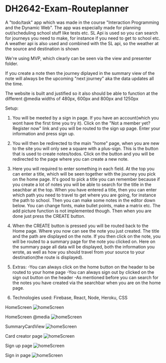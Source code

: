 # DH2642-Exam-Routeplanner

A "todo/task" app which was made in the course "Interaction Programming and the Dynamic Web". The app was especially made for planning out/scheduling school stuff like tests etc. SL Api is used so you can search for journeys you need to make, for instance if you need to get to school etc. A weather api is also used and combined with the SL api, so the weather at the source and destination is shown

We're using MVP, which clearly can be seen via the view and presenter folder.

If you create a note then the journey diplayed in the summary view of the note will always be the upcoming "next journey" aka the data updates all the time.

The website is built and justified so it also should be able to function at the different @media widths of 480px, 600px and 800px and 1250px

Setup:

1. You will be meeted by a sign in page. If you have an account(which you wont have the first time you try it). Click on the 
"Not a member yet? Register now" link and you will be routed to the sign up page. Enter your information and press sign up.

2. You will then be redirected to the main "home" page, when you are new to the site you will only see a square with a plus-sign. This is
the button that is used to create notes/todos. Click on the button and you will be redirected to the page where you can create a new note.

3. Here you will required to enter something in each field. At the top you can enter a title, which will be seen together with the journey you pick on the home page. It's good to pick a title you can remember because if you create a lot of notes you will be able to search for the
title in the seachbar at the top. When you have entered a title, then you can enter which path you need to travel to get where you are going,
for instance the path to school. Then you can make some notes in the editor down below. You can change fonts, make bullet points, make a matrix etc. The add picture function is not implemented though. Then when you are done just press the CREATE button.

4. When the CREATE button is pressed you will be routed back to the Home page. Where you now can see the note you just created. The title and the path are displayed on the note. If you then click on the note, you will be routed to a summary page for the note you clicked on.
Here on the summary page all data will be displayed, both the information you wrote, as well as how you should travel from your source to your destination(the route is displayed).

5. Extras:
            -You can always click on the home button on the header to be routed to your home page
            -You can always sign out by clicked on the sign out button on the header
            -As mentioned before you can search for the notes you have created via the searchbar when you are on the home page.
    
6. Technologies used: Firebase, React, Node, Heroku, CSS
    
HomeScreen 
![homeScreen](https://i.imgur.com/tBXLt2e.png)    
    
HomeScreen @media
![homeScreen](https://i.imgur.com/juNQA13.png)

SummaryCardView
![homeScreen](https://i.imgur.com/2f5wGBb.png)

Card creator page
![homeScreen](https://i.imgur.com/0XfYlyv.png)

Sign up page
![homeScreen](https://i.imgur.com/gtkIe3h.png)

Sign in page
![homeScreen](https://i.imgur.com/J6eR5CG.png)


